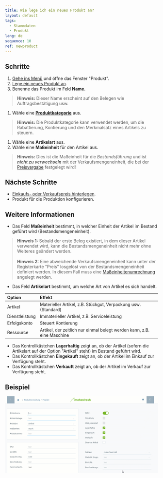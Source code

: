 ```yaml
---
title: Wie lege ich ein neues Produkt an?
layout: default
tags:
  - Stammdaten
  - Produkt
lang: de
sequence: 10
ref: newproduct
---
```


## Schritte
1. [Gehe ins Menü](Menu) und öffne das Fenster "Produkt".
1. [Lege ein neues Produkt an](Neuer_Datensatz_Fenster_Webui).
1. Benenne das Produkt im Feld **Name**.
 >**Hinweis:** Dieser Name erscheint auf den Belegen wie Auftragsbestätigung usw.

1. Wähle eine [**Produktkategorie**](NeueProduktkategorie) aus.
 >**Hinweis:** Die Produktkategorie kann verwendet werden, um die Rabattierung, Kontierung und den Merkmalsatz eines Artikels zu steuern.

1. Wähle eine **Artikelart** aus.
1. Wähle eine **Maßeinheit** für den Artikel aus.
 >**Hinweis:** Dies ist die Maßeinheit für die *Bestandsführung* und ist ***nicht zu verwechseln*** mit der Verkaufsmengeneinheit, die bei der [Preisvergabe](ProduktPreis) festgelegt wird!

## Nächste Schritte
- [Einkaufs- oder Verkaufspreis hinterlegen](ProduktPreis).
- Produkt für die Produktion konfigurieren.

## Weitere Informationen
- Das Feld **Maßeinheit** bestimmt, in welcher Einheit der Artikel im Bestand geführt wird (Bestandsmengeneinheit).
 >**Hinweis 1:** Sobald der erste Beleg existiert, in dem dieser Artikel verwendet wird, kann die Bestandsmengeneinheit nicht mehr ohne Weiteres geändert werden.<br><br>
 >**Hinweis 2:** Eine abweichende Verkaufsmengeneinheit kann unter der Registerkarte "Preis" losgelöst von der Bestandsmengeneinheit definiert werden. In diesem Fall muss eine [Maßeinheitenumrechnung](Masseinheiten_umrechnen) angelegt werden.

- Das Feld **Artikelart** bestimmt, um welche Art von Artikel es sich handelt.

| Option | Effekt |
| :--- | :--- |
| Artikel | Materieller Artikel, z.B. Stückgut, Verpackung usw. (Standard) |
| Dienstleistung | Immaterieller Artikel, z.B. Serviceleistung |
| Erfolgskonto | Steuert Kontierung |
| Ressource | Artikel, der zeitlich nur einmal belegt werden kann, z.B. eine Maschine |

- Das Kontrollkästchen **Lagerhaltig** zeigt an, ob der Artikel (sofern die Artikelart auf der Option "Artikel" steht) im Bestand geführt wird.
- Das Kontrollkästchen **Eingekauft** zeigt an, ob der Artikel im Einkauf zur Verfügung steht.
- Das Kontrollkästchen **Verkauft** zeigt an, ob der Artikel im Verkauf zur Verfügung steht.

## Beispiel
![](assets/neuesprodukt.gif)
